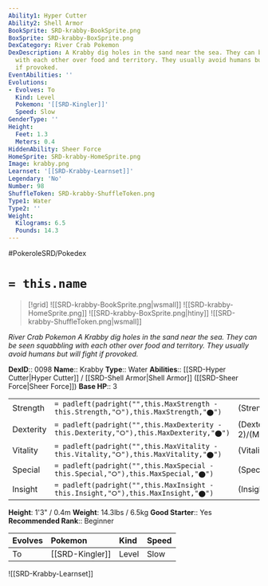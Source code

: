 ```yaml
---
Ability1: Hyper Cutter
Ability2: Shell Armor
BookSprite: SRD-krabby-BookSprite.png
BoxSprite: SRD-krabby-BoxSprite.png
DexCategory: River Crab Pokemon
DexDescription: A Krabby dig holes in the sand near the sea. They can be seen squabbling
  with each other over food and territory. They usually avoid humans but will fight
  if provoked.
EventAbilities: ''
Evolutions:
- Evolves: To
  Kind: Level
  Pokemon: '[[SRD-Kingler]]'
  Speed: Slow
GenderType: ''
Height:
  Feet: 1.3
  Meters: 0.4
HiddenAbility: Sheer Force
HomeSprite: SRD-krabby-HomeSprite.png
Image: krabby.png
Learnset: '[[SRD-Krabby-Learnset]]'
Legendary: 'No'
Number: 98
ShuffleToken: SRD-krabby-ShuffleToken.png
Type1: Water
Type2: ''
Weight:
  Kilograms: 6.5
  Pounds: 14.3
---
```


#PokeroleSRD/Pokedex

# `= this.name`

> [!grid]
> ![[SRD-krabby-BookSprite.png|wsmall]]
> ![[SRD-krabby-HomeSprite.png]]
> ![[SRD-krabby-BoxSprite.png|htiny]]
> ![[SRD-krabby-ShuffleToken.png|wsmall]]


*River Crab Pokemon*
*A Krabby dig holes in the sand near the sea. They can be seen squabbling with each other over food and territory. They usually avoid humans but will fight if provoked.*

**DexID**:: 0098
**Name**:: Krabby
**Type**:: Water
**Abilities**:: [[SRD-Hyper Cutter|Hyper Cutter]] / [[SRD-Shell Armor|Shell Armor]] ([[SRD-Sheer Force|Sheer Force]])
**Base HP**:: 3

|           |                                                                                        |                                          |
| --------- | -------------------------------------------------------------------------------------- | ---------------------------------------- |
| Strength  | `= padleft(padright("",this.MaxStrength - this.Strength,"⭘"),this.MaxStrength,"⬤")`    | (Strength::3)/(MaxStrength::6)   |
| Dexterity | `= padleft(padright("",this.MaxDexterity - this.Dexterity,"⭘"),this.MaxDexterity,"⬤")` | (Dexterity:: 2)/(MaxDexterity::4) |
| Vitality  | `= padleft(padright("",this.MaxVitality - this.Vitality,"⭘"),this.MaxVitality,"⬤")`    | (Vitality::2)/(MaxVitality::5)   |
| Special   | `= padleft(padright("",this.MaxSpecial - this.Special,"⭘"),this.MaxSpecial,"⬤")`       | (Special::1)/(MaxSpecial::3)     |
| Insight   | `= padleft(padright("",this.MaxInsight - this.Insight,"⭘"),this.MaxInsight,"⬤")`       | (Insight::1)/(MaxInsight::3)     |

**Height**: 1'3" / 0.4m
**Weight**: 14.3lbs / 6.5kg
**Good Starter**:: Yes
**Recommended Rank**:: Beginner

| Evolves   | Pokemon         | Kind   | Speed   |
|:----------|:----------------|:-------|:--------|
| To        | [[SRD-Kingler]] | Level  | Slow    |

![[SRD-Krabby-Learnset]]